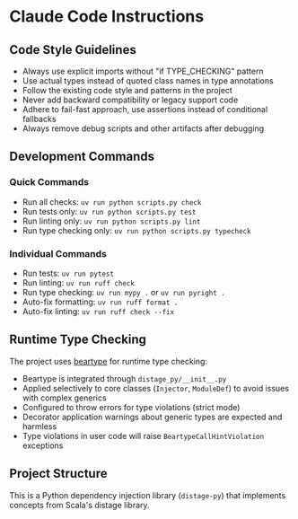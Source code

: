 # Claude Code Instructions

## Code Style Guidelines
- Always use explicit imports without "if TYPE_CHECKING" pattern
- Use actual types instead of quoted class names in type annotations
- Follow the existing code style and patterns in the project
- Never add backward compatibility or legacy support code
- Adhere to fail-fast approach, use assertions instead of conditional fallbacks
- Always remove debug scripts and other artifacts after debugging

## Development Commands

### Quick Commands
- Run all checks: `uv run python scripts.py check`
- Run tests only: `uv run python scripts.py test`
- Run linting only: `uv run python scripts.py lint`
- Run type checking only: `uv run python scripts.py typecheck`

### Individual Commands
- Run tests: `uv run pytest`
- Run linting: `uv run ruff check`
- Run type checking: `uv run mypy .` or `uv run pyright .`
- Auto-fix formatting: `uv run ruff format .`
- Auto-fix linting: `uv run ruff check --fix`

## Runtime Type Checking
The project uses [beartype](https://github.com/beartype/beartype) for runtime type checking:
- Beartype is integrated through `distage_py/__init__.py`
- Applied selectively to core classes (`Injector`, `ModuleDef`) to avoid issues with complex generics
- Configured to throw errors for type violations (strict mode)
- Decorator application warnings about generic types are expected and harmless
- Type violations in user code will raise `BeartypeCallHintViolation` exceptions

## Project Structure
This is a Python dependency injection library (`distage-py`) that implements concepts from Scala's distage library.
